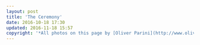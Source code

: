 ```yaml
---
layout: post
title: 'The Ceremony'
date: 2016-10-18 17:30
updated: 2016-11-18 15:57
copyright: '*All photos on this page by [Oliver Parini](http://www.oliverpariniweddings.com/).*'
---
```

